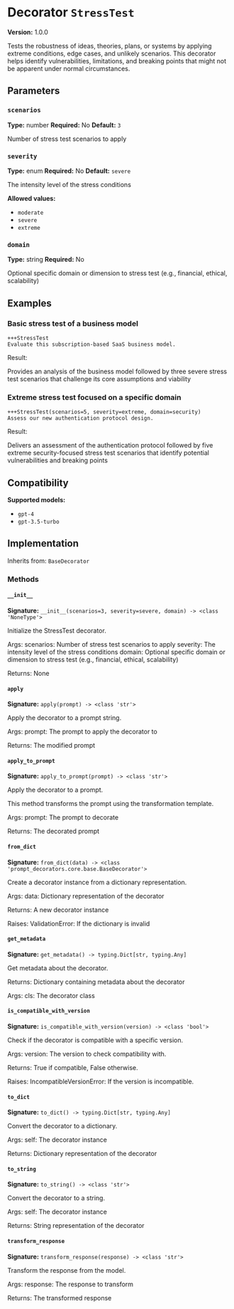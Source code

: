 # Decorator `StressTest`

**Version:** 1.0.0

Tests the robustness of ideas, theories, plans, or systems by applying extreme conditions, edge cases, and unlikely scenarios. This decorator helps identify vulnerabilities, limitations, and breaking points that might not be apparent under normal circumstances.

## Parameters

### `scenarios`

**Type:** number
**Required:** No
**Default:** `3`

Number of stress test scenarios to apply

### `severity`

**Type:** enum
**Required:** No
**Default:** `severe`

The intensity level of the stress conditions

**Allowed values:**

- `moderate`
- `severe`
- `extreme`

### `domain`

**Type:** string
**Required:** No

Optional specific domain or dimension to stress test (e.g., financial, ethical, scalability)

## Examples

### Basic stress test of a business model

```
+++StressTest
Evaluate this subscription-based SaaS business model.
```

Result:

Provides an analysis of the business model followed by three severe stress test scenarios that challenge its core assumptions and viability

### Extreme stress test focused on a specific domain

```
+++StressTest(scenarios=5, severity=extreme, domain=security)
Assess our new authentication protocol design.
```

Result:

Delivers an assessment of the authentication protocol followed by five extreme security-focused stress test scenarios that identify potential vulnerabilities and breaking points

## Compatibility

**Supported models:**

- `gpt-4`
- `gpt-3.5-turbo`

## Implementation

Inherits from: `BaseDecorator`

### Methods

#### `__init__`

**Signature:** `__init__(scenarios=3, severity=severe, domain) -> <class 'NoneType'>`

Initialize the StressTest decorator.

Args:
    scenarios: Number of stress test scenarios to apply
    severity: The intensity level of the stress conditions
    domain: Optional specific domain or dimension to stress test (e.g., financial, ethical, scalability)


Returns:
    None

#### `apply`

**Signature:** `apply(prompt) -> <class 'str'>`

Apply the decorator to a prompt string.

Args:
    prompt: The prompt to apply the decorator to


Returns:
    The modified prompt

#### `apply_to_prompt`

**Signature:** `apply_to_prompt(prompt) -> <class 'str'>`

Apply the decorator to a prompt.

This method transforms the prompt using the transformation template.

Args:
    prompt: The prompt to decorate

Returns:
    The decorated prompt

#### `from_dict`

**Signature:** `from_dict(data) -> <class 'prompt_decorators.core.base.BaseDecorator'>`

Create a decorator instance from a dictionary representation.

Args:
    data: Dictionary representation of the decorator

Returns:
    A new decorator instance

Raises:
    ValidationError: If the dictionary is invalid

#### `get_metadata`

**Signature:** `get_metadata() -> typing.Dict[str, typing.Any]`

Get metadata about the decorator.

Returns:
    Dictionary containing metadata about the decorator


Args:
    cls: The decorator class

#### `is_compatible_with_version`

**Signature:** `is_compatible_with_version(version) -> <class 'bool'>`

Check if the decorator is compatible with a specific version.

Args:
    version: The version to check compatibility with.


Returns:
    True if compatible, False otherwise.


Raises:
    IncompatibleVersionError: If the version is incompatible.

#### `to_dict`

**Signature:** `to_dict() -> typing.Dict[str, typing.Any]`

Convert the decorator to a dictionary.

Args:
    self: The decorator instance

Returns:
    Dictionary representation of the decorator

#### `to_string`

**Signature:** `to_string() -> <class 'str'>`

Convert the decorator to a string.

Args:
    self: The decorator instance

Returns:
    String representation of the decorator

#### `transform_response`

**Signature:** `transform_response(response) -> <class 'str'>`

Transform the response from the model.

Args:
    response: The response to transform

Returns:
    The transformed response
